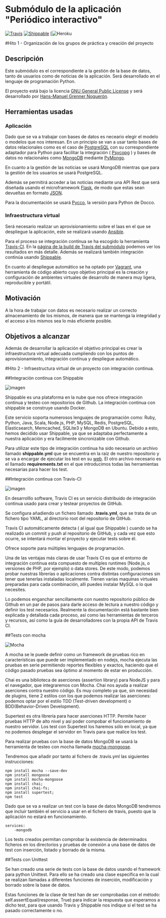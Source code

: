 # Submódulo de la aplicación "Periódico interactivo"

[![Travis](https://travis-ci.org/enpi/ProjectCC.svg?branch=master)](https://travis-ci.org/enpi/ProjectCC/)
[![Shippable](https://img.shields.io/shippable/563fafac1895ca447422f73f.svg)](https://app.shippable.com/projects/563fafac1895ca447422f73f)
[![Heroku](https://heroku-badge.herokuapp.com/?app=projectcc-heroku&style=flat](https://projectcc-heroku.herokuapp.com/))

#Hito 1 - Organización de los grupos de práctica y creación del proyecto

## Descripción

Este submódulo es el correspondiente a la gestión de la base de datos, tanto de usuarios como de noticias de la aplicación. Será desarrollado en el lenguaje de programación Python.

El proyecto está bajo la licencia [GNU General Public License](https://github.com/enpi/ProjectCC/blob/master/LICENSE) y será desarrollado por [Hans-Manuel Grenner Noguerón](https://github.com/enpi).

## Herramientas usadas

### Aplicación

Dado que se va a trabajar con bases de datos es neceario elegir el modelo o modelos que nos interesan. En un principio se van a usar tanto bases de datos relacionales como es el caso de [PostgreSQL](http://www.postgresql.org/) con su correspondiente adaptador para Python para facilitar la integración ( [Psycopg](http://initd.org/psycopg/) ) y bases de datos no relacionales como [MongoDB](https://www.mongodb.org/) mediante [PyMongo](https://api.mongodb.org/python/current/).

En cuanto a la gestión de las noticias se usará MongoDB mientras que para la gestión de los usuarios se usará PostgreSQL.

Además se permitirá acceder a las noticias mediante una API Rest que será diseñada usando el microframework [Flask](http://flask.pocoo.org/), de modo que estas sean devueltas en formato [JSON](http://www.json.org/).

Para la documentación se usará [Pycco](http://fitzgen.github.io/pycco/), la versión para Python de Docco.

### Infraestructura virtual

Será necesario realizar un aprovisionamiento sobre el Iaas en el que se despliegue la aplicación, este se realizará usando [Ansible](http://www.ansible.com/).

Para el proceso se integración contínua se ha escogido la herramienta [Travis-CI](https://travis-ci.org/). En la [página de la build de Travis del submódulo](https://travis-ci.org/enpi/ProjectCC) podemos ver los resultados en más detalle. Además se realizará también integración continúa usando [Shippable](https://app.shippable.com/).

En cuanto al despliegue automático se ha optado por [Vagrant](https://www.vagrantup.com/), una herramienta de código abierto cuyo objetivo principal es la creación y configuración de ambientes virtuales de desarrollo de manera muy ligera, reproducible y portátil.

## Motivación

A la hora de trabajar con datos es necesario realizar un correcto almacenamiento de los mismos, de manera que se mantenga la integridad y el acceso a los mismos sea lo más eficiente posible.

## Objetivos a alcanzar

Además de desarrollar la aplicación el objetivo principal es crear la infraestructura virtual adecuada cumpliendo con los puntos de aprovisionamiento, integración contínua y despliegue automático. 

#Hito 2 - Infraestructura virtual de un proyecto con integración continua.

##Integración contínua con Shippable

![imagen](http://docsv2.readthedocs.org/en/latest/_static/ash/images/main-logo-inverted-hidpi.png)

Shippable es una plataforma en la nube que nos ofrece integración continua y testeo con repositorios de Github. La integración continua con shippable se construye usando Docker.

Este servicio soporta numerosos lenguajes de programación como: Ruby, Python, Java, Scala, Node.js, PHP, MySQL, Redis, PostgreSQL, Elasticsearch, Memcached, SQLite3 y MongoDB en Ubuntu. Debido a esto, hemos decidido usar Shippable, ya que se adaptaba perfectamente a nuestra aplicación y era facilmente sincronizable con Github.

Para utilizar este tipo de integración continua ha sido necesario un archivo llamado **shippable.yml** que se encuentra en la raíz de nuestro repositorio y se va a encargar de ejecutar los test en su [web](https://www.shippable.com/). El otro archivo necesario es el llamado **requirements.txt** en el que introducimos todas las herramientas necesarias para hacer los test.

##Integración contínua con Travis-CI

![imagen](https://travis-ci.com/img/travis-mascot-200px.png)

En desarrolllo software, Travis CI es un servicio distribuido de integración continua usado para crear y testear proyectos de GitHub.

Se configura añadiendo un fichero llamado **.travis.yml**, que se trata de un fichero tipo YAML, al directorio root del repositorio de GitHub.

Travis CI automáticamente detecta ( al igual que Shippable ) cuando se ha realizado un commit y push al repositorio de GitHub, y cada vez que esto ocurre, se intentará montar el proyecto y ejecutar tests sobre él.

Ofrece soporte para múltiples lenguajes de programación.

Una de las ventajas más claras de usar Travis CI es que el entorno de integración continua esta compuesto de multiples runtimes (Node.js, o versiones de PHP, por ejemplo) o data stores. De este modo, podemos probar nuestras librerías o aplicaciones contra distintas configuraciones sin tener que tenerlas instaladas localmente. Tienen varias maquinas virtuales preparadas para cada combinación, allí puedes instalar MySQL o lo que necesites.

Lo podemos enganchar sencillamente con nuestro repositorio público de Github en un par de pasos para darle acceso de lectura a nuestro código y definir los test necesarios. Realmente la documentación está bastante bien explicada y detallada cada proceso, así como las herramientas de terceros y recursos, así como la guía de desarrolladores con la propia API de Travis CI.


##Tests con mocha

![Mocha](https://i.gyazo.com/fefe14e613dcf2e9191eaffa4950c79f.png)

A mocha se le puede definir como un framework de pruebas rico en características que puede ser implementado en nodejs, mocha ejecuta las pruebas en serie permitiendo reportes flexibles y exactos, haciendo que el código pasado pruebas sea óptimo al momento de estar en producción.

Chai es una biblioteca de aserciones (assertion library) para NodeJS y para el navegador, que integraremos con Mocha. Chai nos ayuda a realizar aserciones contra nuestro código. Es muy completo ya que, sin necesidad de plugins, tiene 2 estilos con los que podemos realizar las aserciones: podemos optar por el estilo TDD (Test-driven development) o BDD(Behavior-Driven Development).

Supertest es otra librería para hacer aserciones HTTP. Permite hacer pruebas HTTP de alto nivel y así poder compobar el funcionamiento de nuestro servidor. Los test con Supertest los haremos sólo en local, ya que no podemos desplegar el servidor en Travis para que realice los test.

Para realizar pruebas con la base de datos MongoDB se usará la herramienta de testeo con mocha llamada [mocha-mongoose](https://www.npmjs.com/package/mocha-mongoose).

Tendremos que añadir por tanto al fichero de .travis.yml las siguientes instrucciones:

```
npm install mocha --save-dev 
npm install mongoose
npm install mocha-mongoose
npm install chai; 
npm install chai-fs;
npm install supertest; 
npm test
```

Dado que se va a realizar un test con la base de datos MongoDB tendremos que incluir también el servicio a usar en el fichero de travis, puesto que la aplicación no estará en funcionamiento.

```
services:
	-mongodb
```

Los tests creados permitan comprobar la existencia de determinados ficheros en los directorios y pruebas de conexión a una base de datos de test con inserción, listado y borrado de la misma.

##Tests con Unittest

Se han creado una serie de tests con la base de datos usando el framework para python Unittest. Para ello se ha creado una clase específica en la cual se realizan llamadas a diferentes funciones de inserción, modificación y borrado sobre la base de datos.

Estas funciones de la clase de test han de ser comprobadas con el método: self.assertEqual(response, True) para indicar la respuesta que esperamos a dicho test, para que usando Travis y Shippable nos indique si el test se ha pasado correctamente o no.

